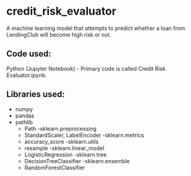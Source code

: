 # credit_risk_evaluator
A machine learning model that attempts to predict whether a loan from LendingClub will become high risk or not.

## Code used:
Python (Jupyter Notebook) - Primary code is called Credit Risk Evaluator.ipynb.

## Libraries used:
- numpy
- pandas
- pathlib
	- Path
-sklearn.preprocessing
	- StandardScaler, LabelEncoder
-sklearn.metrics
	- accuracy_score
-sklearn.utils
	- resample
-sklearn.linear_model
	- LogisticRegression
-sklearn.tree
	- DecisionTreeClassifier
-sklearn.ensemble
	- RandomForestClassifier